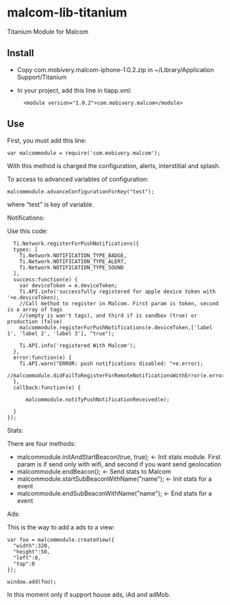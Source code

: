 malcom-lib-titanium
===================

Titanium Module for Malcom

Install
-------

* Copy com.mobivery.malcom-iphone-1.0.2.zip in ~/Library/Application Support/Titanium
* In your project, add this line in tiapp.xml:

        <module version="1.0.2">com.mobivery.malcom</module>
        
        
Use
---

First, you must add this line:

    var malcommodule = require('com.mobivery.malcom');
    
With this method is charged the configuration, alerts, interstitial and splash.

To access to advanced variables of configuration:

    malcommodule.advanceConfigurationForKey("test");
    
where "test" is key of variable.

Notifications:

Use this code:

      Ti.Network.registerForPushNotifications({
      types: [
        Ti.Network.NOTIFICATION_TYPE_BADGE,
        Ti.Network.NOTIFICATION_TYPE_ALERT,
        Ti.Network.NOTIFICATION_TYPE_SOUND
      ],
      success:function(e) {
        var deviceToken = e.deviceToken;
        Ti.API.info('successfully registered for apple device token with '+e.deviceToken);
        //Call method to register in Malcom. First param is token, second is a array of tags
        //(empty is wan't tags), and third if is sandbox (true) or production (false)
        malcommodule.registerForPushNotifications(e.deviceToken,['label 1', 'label 2', 'label 3'], "true");
  
        Ti.API.info('registered With Malcom');
      },
      error:function(e) {
        Ti.API.warn("ERROR: push notifications disabled: "+e.error);
        //malcommodule.didFailToRegisterForRemoteNotificationsWithError(e.error);
      },
      callback:function(e) {
      
          malcommodule.notifyPushNotificationReceived(e);
       
      }
    });


Stats:

There are four methods:

* malcommodule.initAndStartBeacon(true, true); <- Init stats module. First param is if send only with wifi, and second if you want send geolocation
* malcommodule.endBeacon(); <- Send stats to Malcom
* malcommodule.startSubBeaconWithName("name"); <- Init stats for a event
* malcommodule.endSubBeaconWithName("name"); <- End stats for a event
                          

Ads:

This is the way to add a ads to a view:

    var foo = malcommodule.createView({
      "width":320,
      "height":50, 
      "left":0,
      "top":0
    });
     
    window.add(foo);

In this moment only if support house ads, iAd and adMob.
